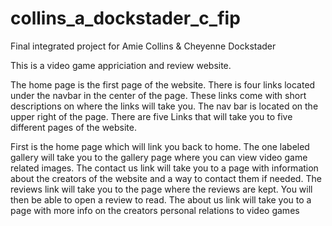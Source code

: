 # collins_a_dockstader_c_fip
Final integrated project for Amie Collins &amp; Cheyenne Dockstader

This is a video game appriciation and review website. 

The home page is the first page of the website. There is four links located under the navbar in the center of the page. These links come with short descriptions on where the links will take you. 
The nav bar is located on the upper right of the page. 
There are five Links that will take you to five different pages of the website. 

First is the home page which will link you back to home.
The one labeled gallery will take you to the gallery page where you can view video game related images.
The contact us link will take you to a page with information about the creators of the website and a way to contact them if needed.
The reviews link will take you to the page where the reviews are kept. You will then be able to open a review to read. 
The about us link will take you to a page with more info on the creators personal relations to video games 
